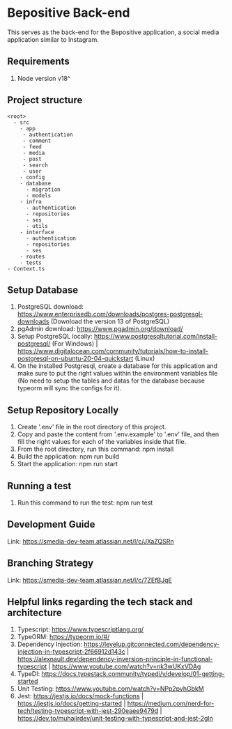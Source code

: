 # Bepositive Back-end

This serves as the back-end for the Bepositive application, a social media application similar to Instagram.

## Requirements
1. Node version v18^

## Project structure

```
<root>
  - src
    - app
     - authentication
     - comment
     - feed
     - media
     - post
     - search
     - user
    - config
    - database
      - migration
      - models
    - infra
      - authentication
      - repositories
      - ses
      - utils
    - interface
      - authentication
      - repositories
      - ses
    - routes
    - tests
- Context.ts
```

## Setup Database
1. PostgreSQL download: https://www.enterprisedb.com/downloads/postgres-postgresql-downloads (Download the version 13 of PostgreSQL)
2. pgAdmin download: https://www.pgadmin.org/download/
3. Setup PostgreSQL locally: https://www.postgresqltutorial.com/install-postgresql/ (For Windows) | https://www.digitalocean.com/community/tutorials/how-to-install-postgresql-on-ubuntu-20-04-quickstart (Linux)
4. On the installed Postgresql, create a database for this application and make sure to put the right values within the environment variables file (No need to setup the tables and datas for the database because typeorm will sync the configs for it).
## Setup Repository Locally

1. Create '.env' file in the root directory of this project.
2. Copy and paste the content from '.env.example' to '.env' file, and then fill the right values for each of the variables inside that file.
1. From the root directory, run this command: npm install
2. Build the application: npm run build
3. Start the application: npm run start

## Running a test

1. Run this command to run the test: npm run test

## Development Guide
Link: https://smedia-dev-team.atlassian.net/l/c/JXaZQSRn

## Branching Strategy
Link: https://smedia-dev-team.atlassian.net/l/c/7ZEfBJqE

## Helpful links regarding the tech stack and architecture

1. Typescript: https://www.typescriptlang.org/
2. TypeORM: https://typeorm.io/#/
3. Dependency Injection: https://levelup.gitconnected.com/dependency-injection-in-typescript-2f66912d143c | https://alexnault.dev/dependency-inversion-principle-in-functional-typescript | https://www.youtube.com/watch?v=nk3wUKxVDAg
4. TypeDI: https://docs.typestack.community/typedi/v/develop/01-getting-started
5. Unit Testing: https://www.youtube.com/watch?v=NPp2pvhGbkM
6. Jest: https://jestjs.io/docs/mock-functions | https://jestjs.io/docs/getting-started | https://medium.com/nerd-for-tech/testing-typescript-with-jest-290eaee9479d | https://dev.to/muhajirdev/unit-testing-with-typescript-and-jest-2gln